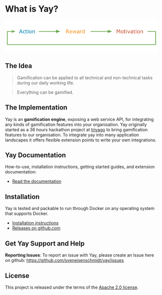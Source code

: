 # What is Yay?

![yay](docs/src/cycle.svg)

## The Idea
> Gamification can be applied to all technical and non-technical tasks during our daily working life.

> Everything can be gamified.

## The Implementation
Yay is an **gamification engine**, exposing a web service API, for integrating any kinds of gamification features into your organisation. Yay originally started as a 36 hours hackathon project at [trivago](https://github.com/trivago) to bring gamification features to our organisation. To integrate yay into many application landscapes it offers flexible extension points to write your own integrations.

## Yay Documentation
How-to-use, installation instructions, getting started guides, and extension documentation:

* [Read the documentation](docs/documentation.md)

## Installation

Yay is tested and packable to run through Docker on any operating system that supports Docker.

* [Installation instructions](docs/installation.md)
* [Releases on github.com](https://github.com/sveneisenschmidt/yay/releases)


## Get Yay Support and Help

**Reporting Issues**: To report an issue with Yay, please create an Issue here on github: https://github.com/sveneisenschmidt/yay/issues


## License

This project is released under the terms of the [Apache 2.0 license](http://www.apache.org/licenses/LICENSE-2.0).
